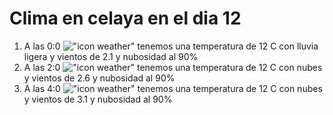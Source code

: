 # Clima en celaya en el dia 12

1. A las 0:0 !["icon weather"](http://openweathermap.org/img/w/10n.png) tenemos una temperatura de 12 C con lluvia ligera y  vientos de 2.1 y nubosidad al 90%
1. A las 2:0 !["icon weather"](http://openweathermap.org/img/w/04n.png) tenemos una temperatura de 12 C con nubes y  vientos de 2.6 y nubosidad al 90%
1. A las 4:0 !["icon weather"](http://openweathermap.org/img/w/04n.png) tenemos una temperatura de 12 C con nubes y  vientos de 3.1 y nubosidad al 90%
